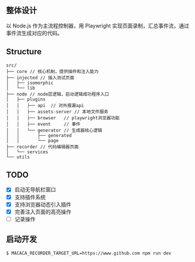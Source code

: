 ## 整体设计

以 Node.js 作为主流程控制器，用 Playwright 实现页面录制，汇总事件流，通过事件流生成对应的代码。

## Structure

```
src/
├── core // 核心机制，提供插件和注入能力
├── injected // 插入测试页面
│   ├── isomorphic
│   └── lib
├── node // node层逻辑，启动逻辑成功程序入口
│   ├── plugins
│   │   ├── api  // 对外报漏api
│   │   ├── assets-server // 本地文件服务
│   │   ├── browser   // playwright浏览器功能
│   │   ├── event     // 事件
│   │   └── generator // 生成器核心逻辑
│   │       ├── generated
│   │       └── page
├── recorder // 代码编辑器页面
│   └── services
└── utils
```

## TODO

- [x] 启动无导航栏窗口
- [x] 支持插件系统
- [x] 支持浏览器动态引入插件
- [x] 完善注入页面的高亮操作
- [ ] 记录操作

## 启动开发

```bash
$ MACACA_RECORDER_TARGET_URL=https://www.github.com npm run dev
```
